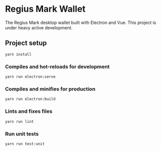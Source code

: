 # Regius Mark Wallet

The Regius Mark desktop wallet built with Electron and Vue. This project is
under heavy active development.

## Project setup
```
yarn install
```

### Compiles and hot-reloads for development
```
yarn run electron:serve
```

### Compiles and minifies for production
```
yarn run electron:build
```

### Lints and fixes files
```
yarn run lint
```

### Run unit tests
```
yarn run test:unit
```
